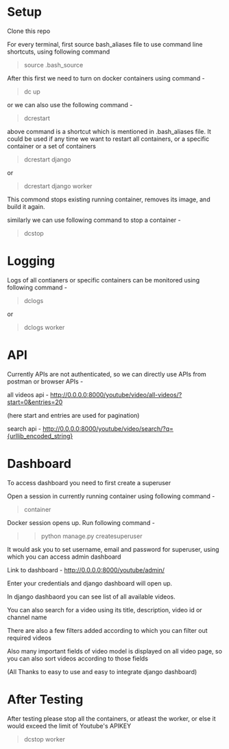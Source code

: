 # Setup
Clone this repo

For every terminal, first source bash_aliases file to use command line shortcuts, using following command

> source .bash_source

After this first we need to turn on docker containers using command - 
> dc up

or we can also use the following command - 
> dcrestart

above command is a shortcut which is mentioned in .bash_aliases file. It could be used if any time we want to restart all containers, or a specific container or a set of containers
> dcrestart django

or

> dcrestart django worker

This commond stops existing running container, removes its image, and build it again.

similarly we can use following command to stop a container - 
> dcstop


# Logging
Logs of all contianers or specific containers can be monitored using following command - 
> dclogs

or

> dclogs worker


# API
Currently APIs are not authenticated, so we can directly use APIs from postman or browser
APIs - 

all videos api - 
http://0.0.0.0:8000/youtube/video/all-videos/?start=0&entries=20

(here start and entries are used for pagination)

search api - 
http://0.0.0.0:8000/youtube/video/search/?q={urllib_encoded_string}

# Dashboard
To access dashboard you need to first create a superuser

Open a session in currently running container using following command - 
> container

Docker session opens up. Run following command - 
>> python manage.py createsuperuser

It would ask you to set username, email and password for superuser, using which you can access admin dashboard

Link to dashboard - 
http://0.0.0.0:8000/youtube/admin/

Enter your credentials and django dashboard will open up.

In django dashbaord you can see list of all available videos.

You can also search for a video using its title, description, video id or channel name

There are also a few filters added according to which you can filter out required videos

Also many important fields of video model is displayed on all video page, so you can also sort videos according to those fields

(All Thanks to easy to use and easy to integrate django dashboard)

# After Testing
After testing please stop all the containers, or atleast the worker, or else it would exceed the limit of Youtube's APIKEY
> dcstop worker




